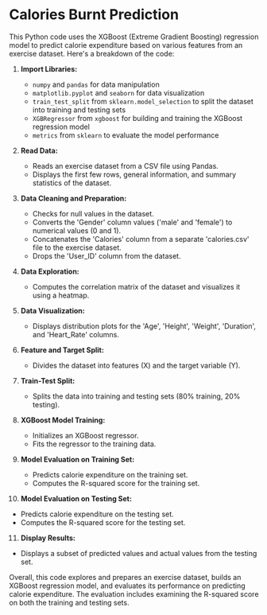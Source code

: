 # Calories Burnt Prediction

This Python code uses the XGBoost (Extreme Gradient Boosting) regression model to predict calorie expenditure based on various features from an exercise dataset. Here's a breakdown of the code:

1. **Import Libraries:**
   - `numpy` and `pandas` for data manipulation
   - `matplotlib.pyplot` and `seaborn` for data visualization
   - `train_test_split` from `sklearn.model_selection` to split the dataset into training and testing sets
   - `XGBRegressor` from `xgboost` for building and training the XGBoost regression model
   - `metrics` from `sklearn` to evaluate the model performance

2. **Read Data:**
   - Reads an exercise dataset from a CSV file using Pandas.
   - Displays the first few rows, general information, and summary statistics of the dataset.

3. **Data Cleaning and Preparation:**
   - Checks for null values in the dataset.
   - Converts the 'Gender' column values ('male' and 'female') to numerical values (0 and 1).
   - Concatenates the 'Calories' column from a separate 'calories.csv' file to the exercise dataset.
   - Drops the 'User_ID' column from the dataset.

4. **Data Exploration:**
   - Computes the correlation matrix of the dataset and visualizes it using a heatmap.

5. **Data Visualization:**
   - Displays distribution plots for the 'Age', 'Height', 'Weight', 'Duration', and 'Heart_Rate' columns.

6. **Feature and Target Split:**
   - Divides the dataset into features (X) and the target variable (Y).

7. **Train-Test Split:**
   - Splits the data into training and testing sets (80% training, 20% testing).

8. **XGBoost Model Training:**
   - Initializes an XGBoost regressor.
   - Fits the regressor to the training data.

9. **Model Evaluation on Training Set:**
   - Predicts calorie expenditure on the training set.
   - Computes the R-squared score for the training set.

10. **Model Evaluation on Testing Set:**
   - Predicts calorie expenditure on the testing set.
   - Computes the R-squared score for the testing set.

11. **Display Results:**
   - Displays a subset of predicted values and actual values from the testing set.

Overall, this code explores and prepares an exercise dataset, builds an XGBoost regression model, and evaluates its performance on predicting calorie expenditure. The evaluation includes examining the R-squared score on both the training and testing sets.
